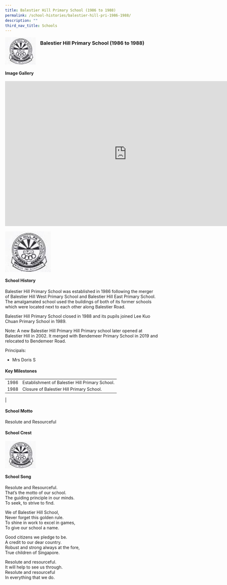 ```yaml
---
title: Balestier Hill Primary School (1986 to 1988)
permalink: /school-histories/balestier-hill-pri-1986-1988/
description: ""
third_nav_title: Schools
---
```

<img align="left" style="width:20%;margin-right:15px;" src="/images/balestierhillprimary1.jpg">

### **Balestier Hill Primary School (1986 to 1988)**
<br clear="left">

#### **Image Gallery**
<iframe allowfullscreen="true" height="479" width="800" frameborder="0" src="https://docs.google.com/presentation/d/e/2PACX-1vR1EFG6uDaKmj_tXzjTa46bICjUESsta_Ri1k9EAYjJ7DIPWOS2TvzEGSOwXx7QdzIclzJDejEtZeMx/embed?start=false&amp;loop=true&amp;delayms=5000"></iframe>
<p><a href="https://d1yxymztqoj7qn.amplifyapp.com/images/balestierhillprimary1.jpg">  
<img align="left" style="width:30%;margin-right:15px;" src="/images/balestierhillprimary1.jpg">
</a></p>

<br clear="left">

#### **School History**
Balestier Hill Primary School was established in 1986 following the merger of Balestier Hill West Primary School and Balestier Hill East Primary School. The amalgamated school used the buildings of both of its former schools which were located next to each other along Balestier Road.  
  
Balestier Hill Primary School closed in 1988 and its pupils joined Lee Kuo Chuan Primary School in 1989.  
  
Note: A new Balestier Hill Primary Hill Primary school later opened at Balestier Hill in 2002. It merged with Bendemeer Primary School in 2019 and relocated to Bendemeer Road.

Principals:<br>
* Mrs Doris S

#### **Key Milestones**

|  |  |
|:---:|---|
| 1986 | Establishment of Balestier Hill Primary School. |
| 1988 | Closure of Balestier Hill Primary School. |
|

#### **School Motto**
Resolute and Resourceful

#### **School Crest**
<img align="left" style="width:20%;margin-right:15px;" src="/images/balestierhillprimary1.jpg">

<br clear="left">

#### **School Song**
Resolute and Resourceful.<br>
That’s the motto of our school.<br>
The guiding principle in our minds.<br>
To seek, to strive to find.
  
We of Balestier Hill School,<br>
Never forget this golden rule.<br>
To shine in work to excel in games,<br>
To give our school a name.
  
Good citizens we pledge to be.<br>
A credit to our dear country.<br>
Robust and strong always at the fore,<br>
True children of Singapore.
  
Resolute and resourceful.<br>
It will help to see us through.<br>
Resolute and resourceful<br>
In everything that we do.